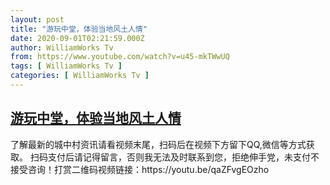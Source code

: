 ```yaml
---
layout: post
title: "游玩中堂，体验当地风土人情"
date: 2020-09-01T02:21:59.000Z
author: WilliamWorks Tv
from: https://www.youtube.com/watch?v=u45-mkTWwUQ
tags: [ WilliamWorks Tv ]
categories: [ WilliamWorks Tv ]
---
```

<!--1598926919000-->
[游玩中堂，体验当地风土人情](https://www.youtube.com/watch?v=u45-mkTWwUQ)
------

<div>
了解最新的城中村资讯请看视频末尾，扫码后在视频下方留下QQ,微信等方式获取。 扫码支付后请记得留言，否则我无法及时联系到您，拒绝伸手党，未支付不接受咨询！打赏二维码视频链接：https://youtu.be/qaZFvgEOzho
</div>
